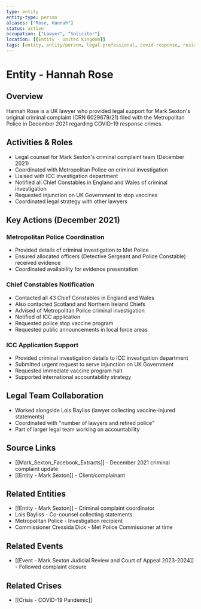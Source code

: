 ```yaml
---
type: entity
entity-type: person
aliases: ["Rose, Hannah"]
status: active
occupation: ["Lawyer", "Solicitor"]
location: [[Entity - United Kingdom]]
tags: [entity, entity/person, legal-professional, covid-response, resistance]
---
```


# Entity - Hannah Rose

## Overview
Hannah Rose is a UK lawyer who provided legal support for Mark Sexton's original criminal complaint (CRN 6029679/21) filed with the Metropolitan Police in December 2021 regarding COVID-19 response crimes.

## Activities & Roles
- Legal counsel for Mark Sexton's criminal complaint team (December 2021)
- Coordinated with Metropolitan Police on criminal investigation
- Liaised with ICC investigation department
- Notified all Chief Constables in England and Wales of criminal investigation
- Requested injunction on UK Government to stop vaccines
- Coordinated legal strategy with other lawyers

## Key Actions (December 2021)

### Metropolitan Police Coordination
- Provided details of criminal investigation to Met Police
- Ensured allocated officers (Detective Sergeant and Police Constable) received evidence
- Coordinated availability for evidence presentation

### Chief Constables Notification
- Contacted all 43 Chief Constables in England and Wales
- Also contacted Scotland and Northern Ireland Chiefs
- Advised of Metropolitan Police criminal investigation
- Notified of ICC application
- Requested police stop vaccine program
- Requested public announcements in local force areas

### ICC Application Support
- Provided criminal investigation details to ICC investigation department
- Submitted urgent request to serve injunction on UK Government
- Requested immediate vaccine program halt
- Supported international accountability strategy

## Legal Team Collaboration
- Worked alongside Lois Bayliss (lawyer collecting vaccine-injured statements)
- Coordinated with "number of lawyers and retired police"
- Part of larger legal team working on accountability

## Source Links
- [[Mark_Sexton_Facebook_Extracts]] - December 2021 criminal complaint update
- [[Entity - Mark Sexton]] - Client/complainant

## Related Entities
- [[Entity - Mark Sexton]] - Criminal complaint coordinator
- Lois Bayliss - Co-counsel collecting statements
- Metropolitan Police - Investigation recipient
- Commissioner Cressida Dick - Met Police Commissioner at time

## Related Events
- [[Event - Mark Sexton Judicial Review and Court of Appeal 2023-2024]] - Followed complaint closure

## Related Crises
- [[Crisis - COVID-19 Pandemic]]
